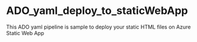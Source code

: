 # ADO_yaml_deploy_to_staticWebApp
This ADO yaml pipeline is sample to deploy your static HTML files on Azure Static Web App 

